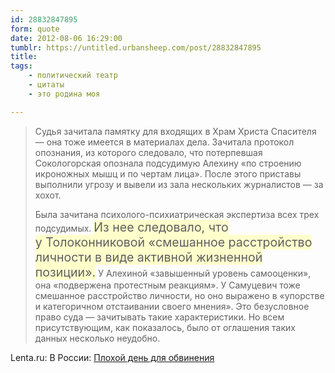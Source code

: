 ```yaml
---
id: 28832847895
form: quote
date: 2012-08-06 16:29:00
tumblr: https://untitled.urbansheep.com/post/28832847895
title: 
tags:
    - политический театр
    - цитаты
    - это родина моя

---
```


<blockquote>
<p>Судья зачитала памятку для входящих в Храм Христа Спасителя — она тоже имеется в материалах дела. Зачитала протокол опознания, из которого следовало, что потерпевшая Сокологорская опознала подсудимую Алехину «по строению икроножных мышц и по чертам лица». После этого приставы выполнили угрозу и вывели из зала нескольких журналистов — за хохот.</p>

<p>Была зачитана психолого-психиатрическая экспертиза всех трех подсудимых. <em style="font-size:1.4em;font-style:normal;background-color:#ffffcc;">Из&nbsp;нее следовало, что у&nbsp;Толоконниковой «смешанное расстройство личности в&nbsp;виде активной жизненной позиции».</em> У&nbsp;Алехиной «завышенный уровень самооценки», она «подвержена протестным реакциям». У&nbsp;Самуцевич тоже смешанное расстройство личности, но&nbsp;оно&nbsp;выражено в&nbsp;«упорстве и&nbsp;категоричном отстаивании своего мнения». Это&nbsp;безусловное право суда — зачитывать такие характеристики. Но&nbsp;всем присутствующим, как&nbsp;показалось, было от&nbsp;оглашения таких данных несколько неудобно.</p>
</blockquote>

Lenta.ru: В России: <a href="http://lenta.ru/articles/2012/08/03/dayfour/">Плохой день для обвинения</a>
